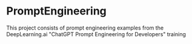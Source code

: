# PromptEngineering
This project consists of prompt engineering examples from the DeepLearning.ai "ChatGPT Prompt Engineering for Developers" training
